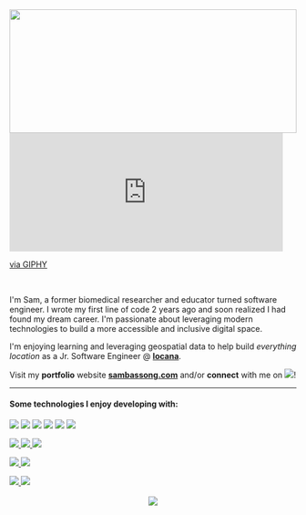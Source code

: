 

<div style="width:100%;height:0;padding-bottom:43%;position:relative;"><img src="https://giphy.com/embed/xTiIzJSKB4l7xTouE8" width="100%" height="100%" style="position:absolute" frameBorder="0" class="giphy-embed" allowFullScreen></img></div>

<iframe src="https://giphy.com/embed/xTiIzJSKB4l7xTouE8" width="480" height="208" frameBorder="0" class="giphy-embed" allowFullScreen></iframe><p><a href="https://giphy.com/gifs/starwars-star-wars-episode-3-xTiIzJSKB4l7xTouE8">via GIPHY</a></p>

<br>

I'm Sam, a former biomedical researcher and educator turned software engineer. I wrote my first line of code 2 years ago and soon realized I had found my dream career. I'm passionate about leveraging modern technologies to build a more accessible and inclusive digital space.

I'm enjoying learning and leveraging geospatial data to help build *everything location* as a Jr. Software Engineer @ **[locana](https://www.locana.co/)**.

Visit my **portfolio** website **[sambassong.com](https://www.sambassong.com/)** and/or **connect** with me on <a href="https://www.linkedin.com/in/sambassong/"><img src="https://img.shields.io/badge/-LinkedIn-0077B5?style=square&logo=LinkedIn&logoColor=white" /></a>! 

<hr>
<!-- </br> -->

 #### **Some technologies I enjoy developing with**:
<!-- </br> -->
</p>
<div> 
  <a href="#"><img src="https://img.shields.io/badge/-JavaScript-F7DF1E?style=flat-square&logo=javascript&logoColor=black" /></a>
  <a href="#"><img src="https://img.shields.io/badge/-React-61DAFB?style=flat-square&logo=React&logoColor=black" /></a>
  <a href="#"><img src="https://img.shields.io/badge/-NodeJS-339933?style=flat-square&logo=Node.js&logoColor=white" /></a>
  <a href="#"><img src="https://img.shields.io/badge/-Express-F7F7F7?style=flat-square&logo=express&logoColor=339933" /></a>
  <a href="#"><img src="https://img.shields.io/badge/-Redux-764ABC?style=flat-square&logo=Redux" /></a>
  <a href="#"><img src="https://img.shields.io/badge/vuejs-%2335495e.svg?style=flat-square&logo=vuedotjs&logoColor=%234FC08D" /></a>

  </p>
  
  <a href="#"><img src="https://img.shields.io/badge/AWS-232F3E?style=flat-square&logo=amazon-aws&logoColor=FEBD69" />  </a>
  <a href="#"><img src="https://img.shields.io/badge/-PostgreSQL-336791?style=flat-square&logo=postgresql&logoColor=FAFAFA" />  </a>
  <a href="#"><img src="https://img.shields.io/badge/-MongoDB-F7F7F7?style=flat-square&logo=mongodb" />  </a>

  </p>
  <a href="#"><img src="https://img.shields.io/badge/-Python3-3776AB?style=flat-square&logo=Python&logoColor=white" />  </a>
  <a href="#"><img src="https://img.shields.io/badge/-Flask-F7F7F7?style=flat-square&logo=flask&logoColor=black" />  </a>

  </p>
  <a href="#"><img src="https://img.shields.io/badge/-HTML5-E34F26?style=flat-square&logo=html5&logoColor=white" />  </a>
  <a href="#"><img src="https://img.shields.io/badge/-CSS3-1572B6?style=flat-square&logo=css3" />  </a>
</div>

<br>

<div align="center">
  <a href="#"><img align="center" src="https://github-readme-stats.vercel.app/api?username=sbassong&hide=,issues&include_all_commits=true&count_private=true&show_icons=true&theme=midnight-purple " />  </a><br>
</div>